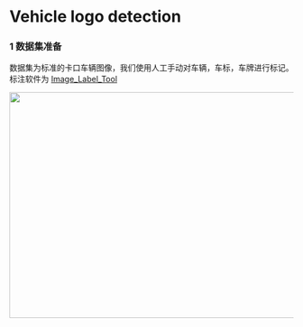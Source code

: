 # Vehicle logo detection

### 1 数据集准备
数据集为标准的卡口车辆图像，我们使用人工手动对车辆，车标，车牌进行标记。</br>
标注软件为 [Image_Label_Tool](https://github.com/EchoWangHF/Image-Label-Tool)

<div align="center">
<img src="https://github.com/EchoWangHF/deep-learning-about-CV/tree/master/vehicle-logo-detection/data/15000.jpg" height="400" width="600" >
</div>
